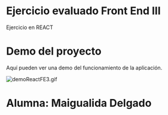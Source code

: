 # Ejercicio evaluado Front End III

Ejercicio en REACT

# Demo del proyecto

Aquí pueden ver una demo del funcionamiento de la aplicación.

![demoReactFE3.gif](https://raw.githubusercontent.com/Frontend-III/entregable-frontend-3-junio22/main/demoReactFE3.gif)

# Alumna: Maigualida Delgado
